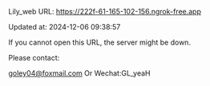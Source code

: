 Lily_web URL: https://222f-61-165-102-156.ngrok-free.app

Updated at: 2024-12-06 09:38:57

If you cannot open this URL, the server might be down.

Please contact: 

goley04@foxmail.com Or Wechat:GL_yeaH